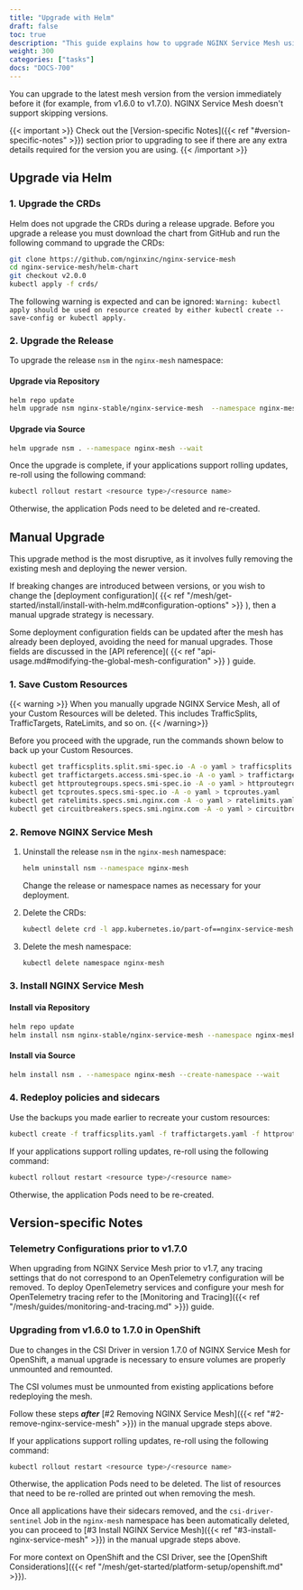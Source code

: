 ```yaml
---
title: "Upgrade with Helm"
draft: false
toc: true
description: "This guide explains how to upgrade NGINX Service Mesh using Helm."
weight: 300
categories: ["tasks"]
docs: "DOCS-700"
---
```


You can upgrade to the latest mesh version from the version immediately before it (for example, from v1.6.0 to v1.7.0). NGINX Service Mesh doesn't support skipping versions.

{{< important >}}
Check out the [Version-specific Notes]({{< ref "#version-specific-notes" >}}) section prior to upgrading to see if there are any extra details required for the version you are using.
{{< /important >}}

## Upgrade via Helm

### 1. Upgrade the CRDs

Helm does not upgrade the CRDs during a release upgrade. Before you upgrade a release you must download the chart from GitHub and run the following command to upgrade the CRDs:

```bash
git clone https://github.com/nginxinc/nginx-service-mesh
cd nginx-service-mesh/helm-chart
git checkout v2.0.0
kubectl apply -f crds/
```

The following warning is expected and can be ignored: `Warning: kubectl apply should be used on resource created by either kubectl create --save-config or kubectl apply.`

### 2. Upgrade the Release

To upgrade the release `nsm` in the `nginx-mesh` namespace:

#### Upgrade via Repository

```bash
helm repo update
helm upgrade nsm nginx-stable/nginx-service-mesh  --namespace nginx-mesh --wait
```

#### Upgrade via Source

```bash
helm upgrade nsm . --namespace nginx-mesh --wait
```

Once the upgrade is complete, if your applications support rolling updates, re-roll using the following command:

```bash
kubectl rollout restart <resource type>/<resource name>
```

Otherwise, the application Pods need to be deleted and re-created.

## Manual Upgrade

This upgrade method is the most disruptive, as it involves fully removing the existing mesh and deploying the newer version.

If breaking changes are introduced between versions, or you wish to change the [deployment configuration]( {{< ref "/mesh/get-started/install/install-with-helm.md#configuration-options" >}} ), then a manual upgrade strategy is necessary.

Some deployment configuration fields can be updated after the mesh has already been deployed, avoiding the need for manual upgrades. Those fields are discussed in the [API reference]( {{< ref "api-usage.md#modifying-the-global-mesh-configuration" >}} ) guide.

### 1. Save Custom Resources
{{< warning >}}
When you manually upgrade NGINX Service Mesh, all of your Custom Resources will be deleted. This includes TrafficSplits, TrafficTargets, RateLimits, and so on.
{{< /warning>}}

Before you proceed with the upgrade, run the commands shown below to back up your Custom Resources.

```bash
kubectl get trafficsplits.split.smi-spec.io -A -o yaml > trafficsplits.yaml
kubectl get traffictargets.access.smi-spec.io -A -o yaml > traffictargets.yaml
kubectl get httproutegroups.specs.smi-spec.io -A -o yaml > httproutegroups.yaml
kubectl get tcproutes.specs.smi-spec.io -A -o yaml > tcproutes.yaml
kubectl get ratelimits.specs.smi.nginx.com -A -o yaml > ratelimits.yaml
kubectl get circuitbreakers.specs.smi.nginx.com -A -o yaml > circuitbreakers.yaml
```

### 2. Remove NGINX Service Mesh

1. Uninstall the release `nsm` in the `nginx-mesh` namespace:

    ```bash
    helm uninstall nsm --namespace nginx-mesh
    ```

    Change the release or namespace names as necessary for your deployment.

1. Delete the CRDs:

    ```bash
    kubectl delete crd -l app.kubernetes.io/part-of==nginx-service-mesh
    ```

1. Delete the mesh namespace:

    ```bash
    kubectl delete namespace nginx-mesh
    ```

### 3. Install NGINX Service Mesh

#### Install via Repository

```bash
helm repo update
helm install nsm nginx-stable/nginx-service-mesh --namespace nginx-mesh --create-namespace --wait
```

#### Install via Source

```bash
helm install nsm . --namespace nginx-mesh --create-namespace --wait
```

### 4. Redeploy policies and sidecars

Use the backups you made earlier to recreate your custom resources:

```bash
kubectl create -f trafficsplits.yaml -f traffictargets.yaml -f httproutegroups.yaml -f tcproutes.yaml -f ratelimits.yaml -f circuitbreakers.yaml
```

If your applications support rolling updates, re-roll using the following command:

```bash
kubectl rollout restart <resource type>/<resource name>
```

Otherwise, the application Pods need to be re-created.


## Version-specific Notes

### Telemetry Configurations prior to v1.7.0

When upgrading from NGINX Service Mesh prior to v1.7, any tracing settings that do not correspond to an OpenTelemetry configuration will be removed. To deploy OpenTelemetry services and configure your mesh for OpenTelemetry tracing refer to the [Monitoring and Tracing]({{< ref "/mesh/guides/monitoring-and-tracing.md" >}}) guide.

### Upgrading from v1.6.0 to 1.7.0 in OpenShift

Due to changes in the CSI Driver in version 1.7.0 of NGINX Service Mesh for OpenShift, a manual upgrade is necessary to ensure volumes are properly unmounted and remounted.

The CSI volumes must be unmounted from existing applications before redeploying the mesh.

Follow these steps ***after*** [#2 Removing NGINX Service Mesh]({{< ref "#2-remove-nginx-service-mesh" >}}) in the manual upgrade steps above.

If your applications support rolling updates, re-roll using the following command:

```bash
kubectl rollout restart <resource type>/<resource name>
```

Otherwise, the application Pods need to be deleted. The list of resources that need to be re-rolled are printed out when removing the mesh.

Once all applications have their sidecars removed, and the `csi-driver-sentinel` Job in the `nginx-mesh` namespace has been automatically deleted, you can proceed to [#3 Install NGINX Service Mesh]({{< ref "#3-install-nginx-service-mesh" >}}) in the manual upgrade steps above.

For more context on OpenShift and the CSI Driver, see the [OpenShift Considerations]({{< ref "/mesh/get-started/platform-setup/openshift.md" >}}).
